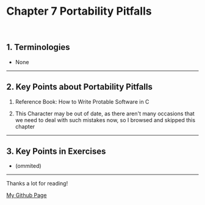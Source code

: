 # Chapter 7 Portability Pitfalls

</br>

## 1. Terminologies

   - None

---

## 2. Key Points about Portability Pitfalls

1. Reference Book: How to Write Protable Software in C

2. This Character may be out of date, as there aren't many occasions that we need to deal with such mistakes now, so I browsed and skipped this chapter
---

## 3. Key Points in Exercises

   - (ommited)
   
---

Thanks a lot for reading!

[My Github Page](https://github.com/beckoning-phoenix)